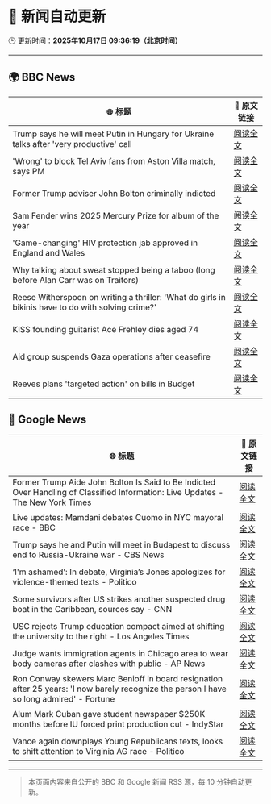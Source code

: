 # 🧠 新闻自动更新

🕒 更新时间：**2025年10月17日 09:36:19（北京时间）**

---

## 🌍 BBC News

| 🌐 标题 | 🔗 原文链接 |
|--------|-------------|
| Trump says he will meet Putin in Hungary for Ukraine talks after 'very productive' call | [阅读全文](https://www.bbc.com/news/articles/crmxz37nv3zo?at_medium=RSS&at_campaign=rss) |
| 'Wrong' to block Tel Aviv fans from Aston Villa match, says PM | [阅读全文](https://www.bbc.com/news/articles/c205gnz5p8xo?at_medium=RSS&at_campaign=rss) |
| Former Trump adviser John Bolton criminally indicted | [阅读全文](https://www.bbc.com/news/articles/cgql2qzkz5zo?at_medium=RSS&at_campaign=rss) |
| Sam Fender wins 2025 Mercury Prize for album of the year | [阅读全文](https://www.bbc.com/news/articles/cp3dnjd9g4go?at_medium=RSS&at_campaign=rss) |
| 'Game-changing' HIV protection jab approved in England and Wales | [阅读全文](https://www.bbc.com/news/articles/c803egy217xo?at_medium=RSS&at_campaign=rss) |
| Why talking about sweat stopped being a taboo (long before Alan Carr was on Traitors) | [阅读全文](https://www.bbc.com/news/articles/cwy51pgql7eo?at_medium=RSS&at_campaign=rss) |
| Reese Witherspoon on writing a thriller: 'What do girls in bikinis have to do with solving crime?' | [阅读全文](https://www.bbc.com/news/articles/cn0gl91dwr2o?at_medium=RSS&at_campaign=rss) |
| KISS founding guitarist Ace Frehley dies aged 74 | [阅读全文](https://www.bbc.com/news/articles/cj41vwgv47no?at_medium=RSS&at_campaign=rss) |
| Aid group suspends Gaza operations after ceasefire | [阅读全文](https://www.bbc.com/news/articles/cgjd783ywn3o?at_medium=RSS&at_campaign=rss) |
| Reeves plans 'targeted action' on bills in Budget | [阅读全文](https://www.bbc.com/news/articles/c8eykkgdze5o?at_medium=RSS&at_campaign=rss) |

## 📰 Google News

| 🌐 标题 | 🔗 原文链接 |
|--------|-------------|
| Former Trump Aide John Bolton Is Said to Be Indicted Over Handling of Classified Information: Live Updates - The New York Times | [阅读全文](https://news.google.com/rss/articles/CBMib0FVX3lxTFBkTDBrdl85TFFnd1ZZTXl5WE5lZEx3ZmFJTnBfeGhKa2ZUeFhRVVBWem1ET1piYnhsZ29sRE4wbko1Y19ER3hqU0FIRHlzUW8zSXRsSFIyc2F4RkxHV2p6TGJubV9DMm5pajBJeGdfVQ?oc=5) |
| Live updates: Mamdani debates Cuomo in NYC mayoral race - BBC | [阅读全文](https://news.google.com/rss/articles/CBMiVEFVX3lxTFBKRGd6RTdOaGhjQkhLcTh1SDV3Q1JZdFh2MG0yb1Q2cTZtb3U5Tms5blhrTlNGbUxZaURiTzNfbDZCUnN4cms2bHozQUtBbjl5TUc5UQ?oc=5) |
| Trump says he and Putin will meet in Budapest to discuss end to Russia-Ukraine war - CBS News | [阅读全文](https://news.google.com/rss/articles/CBMikwFBVV95cUxObUtiN3hyYTV1ZVlOdmJDR3NUTUdsRmFzbHhKRzZfa1E4TEdoa3ZFRHljM3dyeUFRakJvcm54TG4tZzRLYXd5QUpzREJ2VHEyTF9Zbl8ybFBzZ0RyX1hoTFFxNGd2MGdUQlpsZ05xZk9sTTB4V2R6LVZzOEIweTRqVkk3ME1WMFNsTGFGOFBzMWZYX0nSAZgBQVVfeXFMTUR4UXJmT3ZIZEtMMWpfRzhCc0p5NWlicko2YUdGV05WM1ItWXY4SzJkR0lGbF9hZlJWcnhZQnRhSVdTSkRuS18xZ0YwamZXZnFlczlzbkVjdURzSW1zQUZzWUZ3cjNJZUZfVGZyblZxeHQwY2JYRkR3eU1RTExzODJnRFJIeXRocnlEcktxWU05Q184cnF0N0E?oc=5) |
| ‘I'm ashamed’: In debate, Virginia’s Jones apologizes for violence-themed texts - Politico | [阅读全文](https://news.google.com/rss/articles/CBMikwFBVV95cUxPbVh0LTdoLTNfUlN6ZGNfZGs0SHNwUlpQNGQzNkJMM2JwMEJMZXh3bnl4a1dKakJVV0lUNmVPVVVzMkhvQ3RUVEUweGg0UFB3WkFCMlJlUldaQUI2TElpQVd2NDFYcmk2NjNKcFNyN0FuX3l5cG1PRExfYTdGbFVnaG1UempFVS1Sc29qUWVXY094REE?oc=5) |
| Some survivors after US strikes another suspected drug boat in the Caribbean, sources say - CNN | [阅读全文](https://news.google.com/rss/articles/CBMihwFBVV95cUxOeTkxUG81WDRqVENad1g0MUNGdF9qQ0xPQmhxZURCZVZJNjAtc0wwUFlGOUxVUnNld3pvenhLNEFoQVpKMXFyN1lWLXFKNEJrRFJfSDFKU1QtS1Zxa3FxbTdzZVF3RVFhY0JfM2NnbzF3ZmdBVlJCaHNDdlB0bGZPaEt5UlBRQmM?oc=5) |
| USC rejects Trump education compact aimed at shifting the university to the right - Los Angeles Times | [阅读全文](https://news.google.com/rss/articles/CBMikAFBVV95cUxOMFQ3cWxpNEducjF4R2hoemdnU0dmX01HSUVXUGdDVk1wRHlUSGdPeHkxRC1vdkJZZExWZjA1VkYxQ1h5UkwyU2xaUEVwbERsbWtEdm5oLWN2WUo4TDdvTkJLbU5oMkZKYUNnb1JBVGlTRWQ4eXQ4SFR3MnlEaWlSYTVRZGk4NWRUSnBoaFdodzU?oc=5) |
| Judge wants immigration agents in Chicago area to wear body cameras after clashes with public - AP News | [阅读全文](https://news.google.com/rss/articles/CBMimwFBVV95cUxNZ2tSWnNjd2k3RmdVMkFhQUFYRThybGctOXN5MElNUkpnMmpGcGZaZkNUVHVXa25KZ2Jqa0JQRU8tMENRb0czNGd1NzJndkxaNUZzSTVmd1dScElXVFd4XzdRZ0xDSGJHS0NzZ3hNX2ZQZHhGZUh3RnV3VWVyZ2RWdzE5YXEyQVR0a2hqTVdCR3NtVHJqWnQ5cDNfMA?oc=5) |
| Ron Conway skewers Marc Benioff in board resignation after 25 years: 'I now barely recognize the person I have so long admired' - Fortune | [阅读全文](https://news.google.com/rss/articles/CBMiowFBVV95cUxONk9DY0N4UzNNVGJYc2ZnbmZUYmV6RHhpRnE5Qzd5dWNaX18wZ3VTQktPY1I2VVBnYlB1V2FfVzVZdG1oRlpNdk5JZDN4eWtjV0EtenBjMHRvVFN3Y1lRNVVaWjJVLWlVM1pmUUF4eUsyLThjZk5TRW02R21SbWVpT0ZKQ2ItMm9OX0NrMk85ZGpMQWZlY2xYek1GVjZ5R3otUVBr?oc=5) |
| Alum Mark Cuban gave student newspaper $250K months before IU forced print production cut - IndyStar | [阅读全文](https://news.google.com/rss/articles/CBMi7AFBVV95cUxORHlVa0xzMUllRklwczRZR2JMTmo2TlV4cWo3LWNVamZVRjZ4SG94T0FnVVIyV0YwejdEWjhldVV5aXRqVjhwSmMwQWFHcjlhOEsyelFydmpMTUFpLUl6NXQ0MC1CRWI5VWk2SkN2dGt4NEtWSWZWZHY2SmV3R1lGbWdXTUFSRGdFSGp4TFBZaWg1MWZRNXAybTFEbUM0dmpybWlEY004Rk81bU5EY1hxb2tsTXpHSHRxQ21tdGN2dmpDaDFpbUlhSFpLUXBmU0l2bFFzdkxESDRZMDZKQUI5dXg0cnVza2hDOHdwVQ?oc=5) |
| Vance again downplays Young Republicans texts, looks to shift attention to Virginia AG race - Politico | [阅读全文](https://news.google.com/rss/articles/CBMi1wFBVV95cUxPTjdKclVSZ2pZV0JONXRleG9NeVNkSTkwTENvZkVKRm9QN21ScVNWYU45ZnlULUdFWXFDa2FqZVBSczdqYkk1cWRVWlY3RTh0MVU4ZnFLMGFDX2RCWGxSQUJvc3k5cGNZQk1pa0F6UE55TEFjaTZ4SzBIVGJLR2x3SFpTYkUxVDRNSVB4VERZSEpSOURzcnBWcklCZ0lVdzhGY1JjZHR3R00yREppZGlhZ3ZWbVI3eHQ4TkV0NGNxazJESTNxRmJ4cUdVSWtLNjd3UlRYdEpuUQ?oc=5) |

---
> 本页面内容来自公开的 BBC 和 Google 新闻 RSS 源，每 10 分钟自动更新。